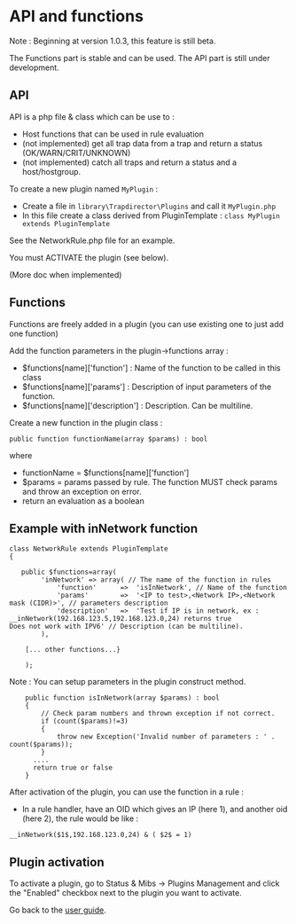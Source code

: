 API and functions
==========================

Note : Beginning at version 1.0.3, this feature is still beta. 

The Functions part is stable and can be used.
The API part is still under development.

API
---

API is a php file & class which can be use to : 
- Host functions that can be used in rule evaluation
- (not implemented) get all trap data from a trap and return a status (OK/WARN/CRIT/UNKNOWN)
- (not implemented) catch all traps and return a status and a host/hostgroup.

To create a new plugin named `MyPlugin` : 
- Create a file in `library\Trapdirector\Plugins` and call it `MyPlugin.php`
- In this file create a class derived from PluginTemplate : 
	`class MyPlugin extends PluginTemplate`
	
See the NetworkRule.php file for an example.

You must ACTIVATE the plugin (see below).

(More doc when implemented)

Functions
---------

Functions are freely added in a plugin (you can use existing one to just add one function)

Add the function parameters in the plugin->functions array : 

-  $functions[name]['function'] : Name of the function to be called in this class
-  $functions[name]['params'] : Description of input parameters of the function.
-  $functions[name]['description'] : Description. Can be multiline.

Create a new function in the plugin class : 

`public function functionName(array $params) : bool`

where 

- functionName = $functions[name]['function']
- $params = params passed by rule. The function MUST check params and throw an exception on error.
- return an evaluation as a boolean

Example with inNetwork function
-------------------------------

```
class NetworkRule extends PluginTemplate
{ 

   public $functions=array(
        'inNetwork' => array( // The name of the function in rules
            'function'      =>  'isInNetwork', // Name of the function 
            'params'        =>  '<IP to test>,<Network IP>,<Network mask (CIDR)>', // parameters description
            'description'   =>  'Test if IP is in network, ex : __inNetwork(192.168.123.5,192.168.123.0,24) returns true
Does not work with IPV6' // Description (can be multiline).
        ),
```		
		[... other functions...}
```
    );
```

Note : You can setup parameters in the plugin construct method.
```
    public function isInNetwork(array $params) : bool
    {
        // Check param numbers and thrown exception if not correct.
        if (count($params)!=3)
        {
            throw new Exception('Invalid number of parameters : ' . count($params));
        }
	  ....
	  return true or false
	}
```

After activation of the plugin, you can use the function in a rule : 

- In a rule handler, have an OID which gives an IP (here $1$), and another oid (here $2$), the rule would be like : 

`__inNetwork($1$,192.168.123.0,24) & ( $2$ = 1)`

Plugin activation
-----------------

To activate a plugin, go to Status & Mibs -> Plugins Management and click the "Enabled" checkbox next to the plugin you want to activate.



Go back to the [user guide](02-userguide.md).

